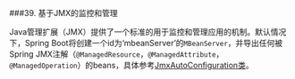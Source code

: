 ###39. 基于JMX的监控和管理

Java管理扩展（JMX）提供了一个标准的用于监控和管理应用的机制。默认情况下，Spring Boot将创建一个id为‘mbeanServer’的`MBeanServer`，并导出任何被Spring JMX注解（`@ManagedResource`，`@ManagedAttribute`，`@ManagedOperation`）的beans，具体参考[JmxAutoConfiguration类](https://github.com/spring-projects/spring-boot/tree/v1.4.1.RELEASE/spring-boot-autoconfigure/src/main/java/org/springframework/boot/autoconfigure/jmx/JmxAutoConfiguration.java)。
